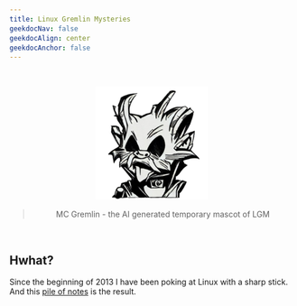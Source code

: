 ```yaml
---
title: Linux Gremlin Mysteries
geekdocNav: false
geekdocAlign: center
geekdocAnchor: false
---
```


<br />

<div style="text-align: center;">

![MC Gremlin](/mc_gremlin.png "MC Gremlin - the AI generated temporary mascot of LGM. It looks like a nuclear fallout steam punk Albert Einstein from an alternate time. You know, that one picture of Einstein sticking his tongue out--but this image has a few extra pairs of ears. Possibly a few fins too")
> MC Gremlin - the AI generated temporary mascot of LGM

</div>

<br />

## Hwhat?
Since the beginning of 2013 I have been poking at Linux with a sharp stick. And this [pile of notes](pile_of_notes) is the result.
